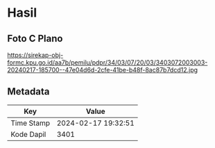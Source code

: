 # Hasil

## Foto C Plano

https://sirekap-obj-formc.kpu.go.id/aa7b/pemilu/pdpr/34/03/07/20/03/3403072003003-20240217-185700--47e04d6d-2cfe-41be-b48f-8ac87b7dcd12.jpg


## Metadata

| Key        | Value               |
| ---------- | ------------------- |
| Time Stamp | 2024-02-17 19:32:51 |
| Kode Dapil | 3401                |




